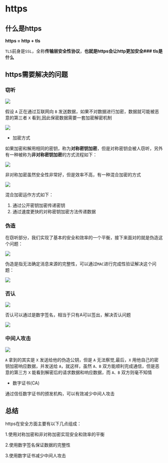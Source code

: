 # https

## 什么是https

**https = http + tls**

`TLS`前身是`SSL`，全称**传输层安全性协议**，**也就是https会让http更加安全### tls是什么**

## https需要解决的问题

### 窃听

![](./窃听.webp)

假设 `A` 正在通过互联网向 `B` 发送数据，如果不对数据进行加密，数据就可能被恶意的第三者 `X` 看到,因此保密数据需要一套加密解密机制

![](./加密.webp)

* 加密方式

如果加密和解用相同的密钥，称为**对称密钥加密**，但是对称密钥会被人窃听，另外有一种被称为**非对称密钥加密**的方式流程如下：

![](./非对称加密.webp)

非对称加密虽然安全性非常好，但是效率不高，有一种混合加密的方式

![](./混合加密.webp)

混合加密运作方式如下：

1. 通过公开密钥加密传递密钥
2. 通过速度更快的对称密钥加密方法传递数据

### 伪造

在窃听部分，我们实现了基本的安全和效率的一个平衡，接下来面对的就是伪造这个问题：

![](./伪造.webp)

伪造是指无法确定消息来源的完整性，可以通过`MAC`进行完成性验证解决这个问题：

![](./MAC.webp)

### 否认

![](./否认.webp)

否认可以通过是数字签名，相当于只有A可以签出，解决否认问题

![](./数字签名.webp)

### 中间人攻击

![](./中间人攻击.webp)

`A` 拿到的其实是 `X` 发送给他的伪造公钥，但是 `A` 无法察觉,最后，`X` 用他自己的密钥加密响应数据，并发送给 `A`，就这样，虽然 `A、B` 双方能顺利完成通信，但是恶意的第三方 `X` 能看到解密后的请求数据和响应数据，而 `A、B` 双方则毫不知情

* 数字证书(CA)

通过信任数字证书的颁发机构，可以有效减少中间人攻击


## 总结

https在安全方面主要有以下几点组成：

1.使用对称加密和非对称加密实现安全和效率的平衡

2.使用数字签名保证数据的完整性

3.使用数字证书减少中间人攻击

